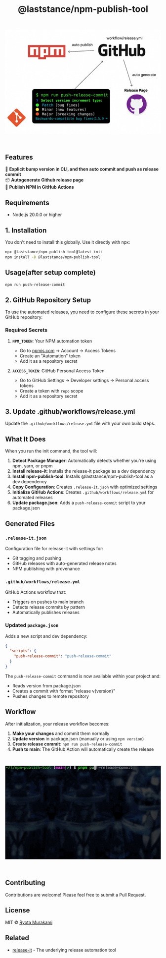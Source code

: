 <h1 align="center">
    @laststance/npm-publish-tool
</h1>

<br>

<p align="center">
  <img src="./assets/cover_image.png" alt="cover_image"/>
</p>

<br>

## Features

🚀 **Explicit bump version in CLI, and then auto commit and push as release commit**  
📦 **Autogenerate Github release page**  
🔧 **Publish NPM in GitHub Actions**

## Requirements

- Node.js 20.0.0 or higher

## 1. Installation

You don't need to install this globally. Use it directly with npx:

```bash
npx @laststance/npm-publish-tool@latest init
npm install -D @laststance/npm-publish-tool
```

## Usage(after setup complete)

```bash
npm run push-release-commit
```

## 2. GitHub Repository Setup

To use the automated releases, you need to configure these secrets in your GitHub repository:

### Required Secrets

1. **`NPM_TOKEN`**: Your NPM automation token

   - Go to [npmjs.com](https://www.npmjs.com/) → Account → Access Tokens
   - Create an "Automation" token
   - Add it as a repository secret

2. **`ACCESS_TOKEN`**: GitHub Personal Access Token
   - Go to GitHub Settings → Developer settings → Personal access tokens
   - Create a token with `repo` scope
   - Add it as a repository secret

## 3. Update .github/workflows/release.yml

Update the `.github/workflows/release.yml` file with your own build steps.

## What It Does

When you run the init command, the tool will:

1. **Detect Package Manager**: Automatically detects whether you're using npm, yarn, or pnpm
2. **Install release-it**: Installs the release-it package as a dev dependency
3. **Install npm-publish-tool**: Installs @laststance/npm-publish-tool as a dev dependency
4. **Copy Configuration**: Creates `.release-it.json` with optimized settings
5. **Initialize GitHub Actions**: Creates `.github/workflows/release.yml` for automated releases
6. **Update package.json**: Adds a `push-release-commit` script to your package.json

## Generated Files

### `.release-it.json`

Configuration file for release-it with settings for:

- Git tagging and pushing
- GitHub releases with auto-generated release notes
- NPM publishing with provenance

### `.github/workflows/release.yml`

GitHub Actions workflow that:

- Triggers on pushes to main branch
- Detects release commits by pattern
- Automatically publishes releases

### Updated `package.json`

Adds a new script and dev dependency:

```json
{
  "scripts": {
    "push-release-commit": "push-release-commit"
  }
}
```

The `push-release-commit` command is now available within your project and:

- Reads version from package.json
- Creates a commit with format "release v{version}"
- Pushes changes to remote repository

## Workflow

After initialization, your release workflow becomes:

1. **Make your changes** and commit them normally
2. **Update version** in package.json (manually or using `npm version`)
3. **Create release commit**: `npm run push-release-commit`
4. **Push to main**: The GitHub Action will automatically create the release

<br>

<p align="center">
  <img src="./assets/demo.gif" alt="demo"/>
</p>

<br>

## Contributing

Contributions are welcome! Please feel free to submit a Pull Request.

## License

MIT © [Ryota Murakami](https://ryota-murakami.github.io/)

## Related

- [release-it](https://github.com/release-it/release-it) - The underlying release automation tool
